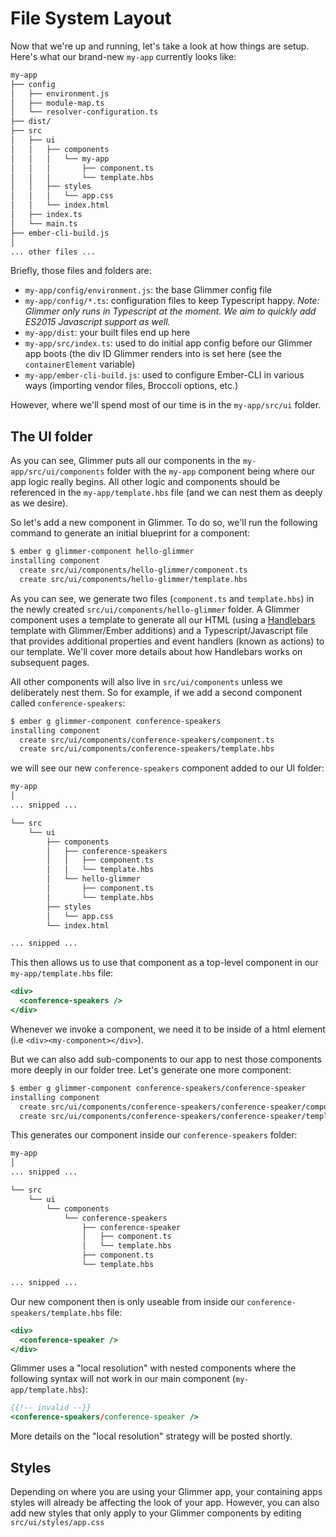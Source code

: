 # File System Layout

Now that we're up and running, let's take a look at how things are setup. Here's what our brand-new `my-app` currently looks like:

```sh
my-app
├── config
│   ├── environment.js
│   ├── module-map.ts
│   └── resolver-configuration.ts
├── dist/
├── src
│   ├── ui
│   │   ├── components
│   │   │   └── my-app
│   │   │       ├── component.ts
│   │   │       └── template.hbs
│   │   ├── styles
│   │   │   └── app.css
│   │   └── index.html
│   ├── index.ts
│   └── main.ts
├── ember-cli-build.js
│
... other files ...
```

Briefly, those files and folders are:

- `my-app/config/environment.js`: the base Glimmer config file
- `my-app/config/*.ts`: configuration files to keep Typescript happy. *Note: Glimmer only runs in Typescript at the moment. We aim to quickly add ES2015 Javascript support as well.*
- `my-app/dist`: your built files end up here
- `my-app/src/index.ts`: used to do initial app config before our Glimmer app boots (the div ID Glimmer renders into is set here (see the `containerElement` variable)
- `my-app/ember-cli-build.js`: used to configure Ember-CLI in various ways (importing vendor files, Broccoli options, etc.)

However, where we'll spend most of our time is in the `my-app/src/ui` folder.

## The UI folder

As you can see, Glimmer puts all our components in the `my-app/src/ui/components` folder with the `my-app` component being where our app logic really begins. All other logic and components should be referenced in the `my-app/template.hbs` file (and we can nest them as deeply as we desire).

So let's add a new component in Glimmer. To do so, we'll run the following command to generate an initial blueprint for a component:

```sh
$ ember g glimmer-component hello-glimmer
installing component
  create src/ui/components/hello-glimmer/component.ts
  create src/ui/components/hello-glimmer/template.hbs
```

As you can see, we generate two files (`component.ts` and `template.hbs`) in the newly created `src/ui/components/hello-glimmer` folder. A Glimmer component uses a template to generate all our HTML (using a [Handlebars](http://handlebarsjs.com) template with Glimmer/Ember additions) and a Typescript/Javascript file that provides additional properties and event handlers (known as actions) to our template. We'll cover more details about how Handlebars works on subsequent pages.

All other components will also live in `src/ui/components` unless we deliberately nest them. So for example, if we add a second component called `conference-speakers`:

```sh
$ ember g glimmer-component conference-speakers
installing component
  create src/ui/components/conference-speakers/component.ts
  create src/ui/components/conference-speakers/template.hbs
```

we will see our new `conference-speakers` component added to our UI folder:

```sh
my-app
│
... snipped ...

└── src
    └── ui
        ├── components
        │   ├── conference-speakers
        │   │   ├── component.ts
        │   │   └── template.hbs
        │   └── hello-glimmer
        │       ├── component.ts
        │       └── template.hbs
        ├── styles
        │   └── app.css
        └── index.html

... snipped ...
```
This then allows us to use that component as a top-level component in our `my-app/template.hbs` file:

```hbs
<div>
  <conference-speakers />
</div>
```
Whenever we invoke a component, we need it to be inside of a html element (i.e `<div><my-component></div>`).

But we can also add sub-components to our app to nest those components more deeply in our folder tree. Let's generate one more component:

```sh
$ ember g glimmer-component conference-speakers/conference-speaker
installing component
  create src/ui/components/conference-speakers/conference-speaker/component.ts
  create src/ui/components/conference-speakers/conference-speaker/template.hbs
```

This generates our component inside our `conference-speakers` folder:

```sh
my-app
│
... snipped ...

└── src
    └── ui
        └── components
            └── conference-speakers
                ├── conference-speaker
                │   ├── component.ts
                │   └── template.hbs
                ├── component.ts
                └── template.hbs

... snipped ...
```
Our new component then is only useable from inside our `conference-speakers/template.hbs` file:

```hbs
<div>
  <conference-speaker />
</div>
```

Glimmer uses a "local resolution" with nested components where the following syntax will not work in our main component (`my-app/template.hbs`):

```hbs
{{!-- invalid --}}
<conference-speakers/conference-speaker />
```

More details on the "local resolution" strategy will be posted shortly.

## Styles

Depending on where you are using your Glimmer app, your containing apps styles will already be affecting the look of your app. However, you can also add new styles that only apply to your Glimmer components by editing `src/ui/styles/app.css`
